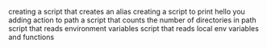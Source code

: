 creating a script that creates an alias
creating a script to print hello you
adding action to path
a script that counts the number of directories in path
script that reads environment variables
script that reads local env variables and functions
